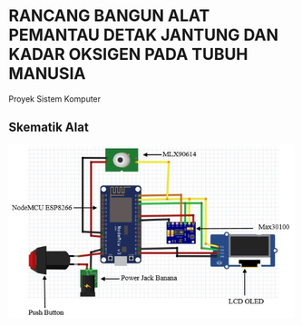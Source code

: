 # RANCANG BANGUN ALAT PEMANTAU DETAK JANTUNG DAN KADAR OKSIGEN PADA TUBUH MANUSIA
Proyek Sistem Komputer
## Skematik Alat
![Logo](https://github.com/Farhanudin1/RANCANG-BANGUN-ALAT-PEMANTAU-DETAK-JANTUNG-DAN-KADAR-OKSIGEN-PADA-TUBUH-MANUSIA/blob/07c22b8815581fa67f46dcb2a7c9e9c2f149ff08/skematik%20alat.jpg)
